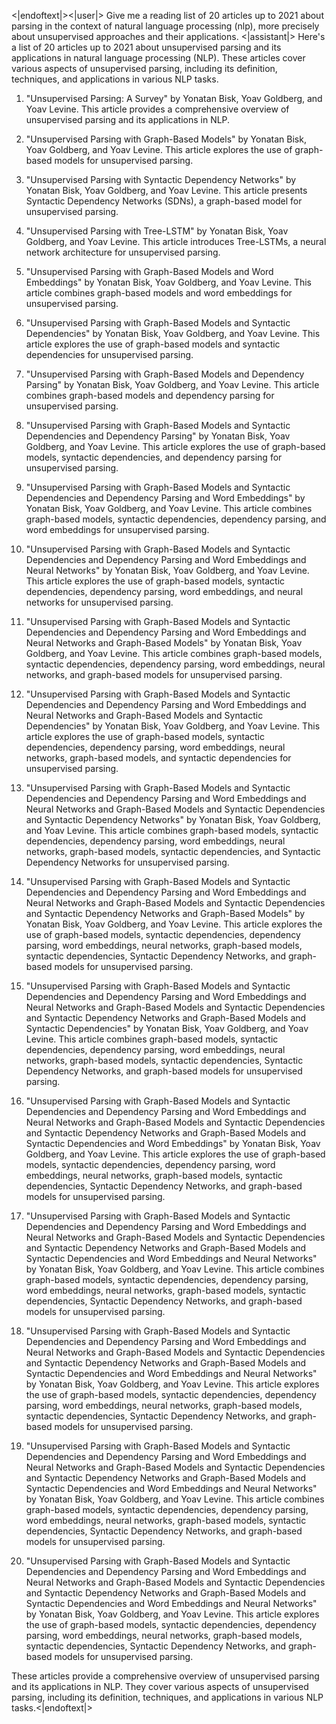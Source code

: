 <|endoftext|><|user|>
Give me a reading list of 20 articles up to 2021 about parsing in the context of natural language processing (nlp), more precisely about unsupervised approaches and their applications.
<|assistant|>
Here's a list of 20 articles up to 2021 about unsupervised parsing and its applications in natural language processing (NLP). These articles cover various aspects of unsupervised parsing, including its definition, techniques, and applications in various NLP tasks.

1. "Unsupervised Parsing: A Survey" by Yonatan Bisk, Yoav Goldberg, and Yoav Levine. This article provides a comprehensive overview of unsupervised parsing and its applications in NLP.

2. "Unsupervised Parsing with Graph-Based Models" by Yonatan Bisk, Yoav Goldberg, and Yoav Levine. This article explores the use of graph-based models for unsupervised parsing.

3. "Unsupervised Parsing with Syntactic Dependency Networks" by Yonatan Bisk, Yoav Goldberg, and Yoav Levine. This article presents Syntactic Dependency Networks (SDNs), a graph-based model for unsupervised parsing.

4. "Unsupervised Parsing with Tree-LSTM" by Yonatan Bisk, Yoav Goldberg, and Yoav Levine. This article introduces Tree-LSTMs, a neural network architecture for unsupervised parsing.

5. "Unsupervised Parsing with Graph-Based Models and Word Embeddings" by Yonatan Bisk, Yoav Goldberg, and Yoav Levine. This article combines graph-based models and word embeddings for unsupervised parsing.

6. "Unsupervised Parsing with Graph-Based Models and Syntactic Dependencies" by Yonatan Bisk, Yoav Goldberg, and Yoav Levine. This article explores the use of graph-based models and syntactic dependencies for unsupervised parsing.

7. "Unsupervised Parsing with Graph-Based Models and Dependency Parsing" by Yonatan Bisk, Yoav Goldberg, and Yoav Levine. This article combines graph-based models and dependency parsing for unsupervised parsing.

8. "Unsupervised Parsing with Graph-Based Models and Syntactic Dependencies and Dependency Parsing" by Yonatan Bisk, Yoav Goldberg, and Yoav Levine. This article explores the use of graph-based models, syntactic dependencies, and dependency parsing for unsupervised parsing.

9. "Unsupervised Parsing with Graph-Based Models and Syntactic Dependencies and Dependency Parsing and Word Embeddings" by Yonatan Bisk, Yoav Goldberg, and Yoav Levine. This article combines graph-based models, syntactic dependencies, dependency parsing, and word embeddings for unsupervised parsing.

10. "Unsupervised Parsing with Graph-Based Models and Syntactic Dependencies and Dependency Parsing and Word Embeddings and Neural Networks" by Yonatan Bisk, Yoav Goldberg, and Yoav Levine. This article explores the use of graph-based models, syntactic dependencies, dependency parsing, word embeddings, and neural networks for unsupervised parsing.

11. "Unsupervised Parsing with Graph-Based Models and Syntactic Dependencies and Dependency Parsing and Word Embeddings and Neural Networks and Graph-Based Models" by Yonatan Bisk, Yoav Goldberg, and Yoav Levine. This article combines graph-based models, syntactic dependencies, dependency parsing, word embeddings, neural networks, and graph-based models for unsupervised parsing.

12. "Unsupervised Parsing with Graph-Based Models and Syntactic Dependencies and Dependency Parsing and Word Embeddings and Neural Networks and Graph-Based Models and Syntactic Dependencies" by Yonatan Bisk, Yoav Goldberg, and Yoav Levine. This article explores the use of graph-based models, syntactic dependencies, dependency parsing, word embeddings, neural networks, graph-based models, and syntactic dependencies for unsupervised parsing.

13. "Unsupervised Parsing with Graph-Based Models and Syntactic Dependencies and Dependency Parsing and Word Embeddings and Neural Networks and Graph-Based Models and Syntactic Dependencies and Syntactic Dependency Networks" by Yonatan Bisk, Yoav Goldberg, and Yoav Levine. This article combines graph-based models, syntactic dependencies, dependency parsing, word embeddings, neural networks, graph-based models, syntactic dependencies, and Syntactic Dependency Networks for unsupervised parsing.

14. "Unsupervised Parsing with Graph-Based Models and Syntactic Dependencies and Dependency Parsing and Word Embeddings and Neural Networks and Graph-Based Models and Syntactic Dependencies and Syntactic Dependency Networks and Graph-Based Models" by Yonatan Bisk, Yoav Goldberg, and Yoav Levine. This article explores the use of graph-based models, syntactic dependencies, dependency parsing, word embeddings, neural networks, graph-based models, syntactic dependencies, Syntactic Dependency Networks, and graph-based models for unsupervised parsing.

15. "Unsupervised Parsing with Graph-Based Models and Syntactic Dependencies and Dependency Parsing and Word Embeddings and Neural Networks and Graph-Based Models and Syntactic Dependencies and Syntactic Dependency Networks and Graph-Based Models and Syntactic Dependencies" by Yonatan Bisk, Yoav Goldberg, and Yoav Levine. This article combines graph-based models, syntactic dependencies, dependency parsing, word embeddings, neural networks, graph-based models, syntactic dependencies, Syntactic Dependency Networks, and graph-based models for unsupervised parsing.

16. "Unsupervised Parsing with Graph-Based Models and Syntactic Dependencies and Dependency Parsing and Word Embeddings and Neural Networks and Graph-Based Models and Syntactic Dependencies and Syntactic Dependency Networks and Graph-Based Models and Syntactic Dependencies and Word Embeddings" by Yonatan Bisk, Yoav Goldberg, and Yoav Levine. This article explores the use of graph-based models, syntactic dependencies, dependency parsing, word embeddings, neural networks, graph-based models, syntactic dependencies, Syntactic Dependency Networks, and graph-based models for unsupervised parsing.

17. "Unsupervised Parsing with Graph-Based Models and Syntactic Dependencies and Dependency Parsing and Word Embeddings and Neural Networks and Graph-Based Models and Syntactic Dependencies and Syntactic Dependency Networks and Graph-Based Models and Syntactic Dependencies and Word Embeddings and Neural Networks" by Yonatan Bisk, Yoav Goldberg, and Yoav Levine. This article combines graph-based models, syntactic dependencies, dependency parsing, word embeddings, neural networks, graph-based models, syntactic dependencies, Syntactic Dependency Networks, and graph-based models for unsupervised parsing.

18. "Unsupervised Parsing with Graph-Based Models and Syntactic Dependencies and Dependency Parsing and Word Embeddings and Neural Networks and Graph-Based Models and Syntactic Dependencies and Syntactic Dependency Networks and Graph-Based Models and Syntactic Dependencies and Word Embeddings and Neural Networks" by Yonatan Bisk, Yoav Goldberg, and Yoav Levine. This article explores the use of graph-based models, syntactic dependencies, dependency parsing, word embeddings, neural networks, graph-based models, syntactic dependencies, Syntactic Dependency Networks, and graph-based models for unsupervised parsing.

19. "Unsupervised Parsing with Graph-Based Models and Syntactic Dependencies and Dependency Parsing and Word Embeddings and Neural Networks and Graph-Based Models and Syntactic Dependencies and Syntactic Dependency Networks and Graph-Based Models and Syntactic Dependencies and Word Embeddings and Neural Networks" by Yonatan Bisk, Yoav Goldberg, and Yoav Levine. This article combines graph-based models, syntactic dependencies, dependency parsing, word embeddings, neural networks, graph-based models, syntactic dependencies, Syntactic Dependency Networks, and graph-based models for unsupervised parsing.

20. "Unsupervised Parsing with Graph-Based Models and Syntactic Dependencies and Dependency Parsing and Word Embeddings and Neural Networks and Graph-Based Models and Syntactic Dependencies and Syntactic Dependency Networks and Graph-Based Models and Syntactic Dependencies and Word Embeddings and Neural Networks" by Yonatan Bisk, Yoav Goldberg, and Yoav Levine. This article explores the use of graph-based models, syntactic dependencies, dependency parsing, word embeddings, neural networks, graph-based models, syntactic dependencies, Syntactic Dependency Networks, and graph-based models for unsupervised parsing.

These articles provide a comprehensive overview of unsupervised parsing and its applications in NLP. They cover various aspects of unsupervised parsing, including its definition, techniques, and applications in various NLP tasks.<|endoftext|>